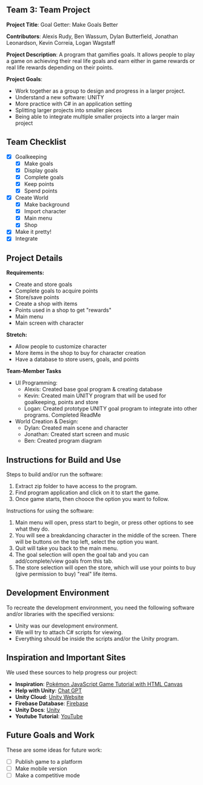 ## Team 3: Team Project 

**Project Title**: Goal Getter: Make Goals Better

**Contributors**: Alexis Rudy, Ben Wassum, Dylan Butterfield, Jonathan Leonardson, Kevin Correia, Logan Wagstaff

**Project Description**: A program that gamifies goals. It allows people to play a game on achieving their real life goals and earn either in game rewards or real life rewards depending on their points. 

**Project Goals**:
- Work together as a group to design and progress in a larger project.
- Understand a new software: UNITY
- More practice with C# in an application setting
- Splitting larger projects into smaller pieces
- Being able to integrate multiple smaller projects into a larger main project

## Team Checklist
* [X] Goalkeeping
  - [X] Make goals
  - [X] Display goals
  - [X] Complete goals
  - [X] Keep points
  - [X] Spend points
* [X] Create World
  - [X] Make background
  - [X] Import character
  - [X] Main menu
  - [X] Shop
* [X] Make it pretty!
* [X] Integrate

## Project Details

**Requirements:**

* Create and store goals
* Complete goals to acquire points
* Store/save points
* Create a shop with items 
* Points used in a shop to get "rewards"
* Main menu
* Main screen with character 

**Stretch:**

* Allow people to customize character
* More items in the shop to buy for character creation
* Have a database to store users, goals, and points

**Team-Member Tasks** 
* UI Programming:
    - Alexis: Created base goal program & creating database
    - Kevin: Created main UNITY program that will be used for goalkeeping, points and store
    - Logan: Created prototype UNITY goal program to integrate into other programs. Completed ReadMe
* World Creation & Design:
    - Dylan: Created main scene and character
    - Jonathan: Created start screen and music
    - Ben: Created program diagram

## Instructions for Build and Use

Steps to build and/or run the software:

1. Extract zip folder to have access to the program. 
2. Find program application and click on it to start the game.
3. Once game starts, then chooce the option you want to follow.

Instructions for using the software:

1. Main menu will open, press start to begin, or press other options to see what they do.
2. You will see a breakdancing character in the middle of the screen. There will be buttons on the top left, select the option you want.
3. Quit will take you back to the main menu.
4. The goal selection will open the goal tab and you can add/complete/view goals from this tab.
5. The store selection will open the store, which will use your points to buy (give permission to buy) "real" life items.

## Development Environment 

To recreate the development environment, you need the following software and/or libraries with the specified versions:

* Unity was our development environment. 
* We will try to attach C# scripts for viewing. 
* Everything should be inside the scripts and/or the Unity program. 

## Inspiration and Important Sites

We used these sources to help progress our project:

* **Inspiration**: [Pokémon JavaScript Game Tutorial with HTML Canvas](https://www.youtube.com/watch?v=yP5DKzriqXA) 
* **Help with Unity**: [Chat GPT](https://chatgpt.com/)
* **Unity Cloud**: [Unity Website](https://cloud.unity.com/home/login?redirectTo=Lw==)
* **Firebase Database**: [Firebase](https://firebase.google.com/)
* **Unity Docs**: [Unity](https://docs.unity3d.com/Manual/index.html)
* **Youtube Tutorial**: [YouTube](https://www.youtube.com/watch?v=-GWjA6dixV4)

## Future Goals and Work

These are some ideas for future work:

* [ ] Publish game to a platform
* [ ] Make mobile version 
* [ ] Make a competitive mode
